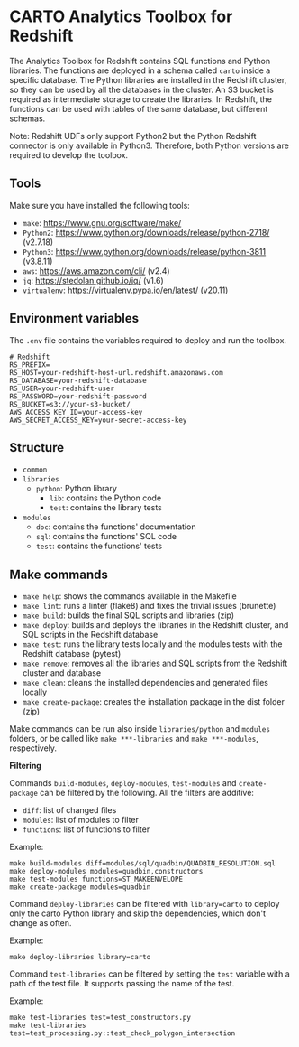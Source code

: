 # CARTO Analytics Toolbox for Redshift

The Analytics Toolbox for Redshift contains SQL functions and Python libraries. The functions are deployed in a schema called `carto` inside a specific database. The Python libraries are installed in the Redshift cluster, so they can be used by all the databases in the cluster. An S3 bucket is required as intermediate storage to create the libraries. In Redshift, the functions can be used with tables of the same database, but different schemas.

Note: Redshift UDFs only support Python2 but the Python Redshift connector is only available in Python3. Therefore, both Python versions are required to develop the toolbox.

## Tools

Make sure you have installed the following tools:

- `make`: https://www.gnu.org/software/make/
- `Python2`: https://www.python.org/downloads/release/python-2718/ (v2.7.18)
- `Python3`: https://www.python.org/downloads/release/python-3811 (v3.8.11)
- `aws`: https://aws.amazon.com/cli/ (v2.4)
- `jq`: https://stedolan.github.io/jq/ (v1.6)
- `virtualenv`: https://virtualenv.pypa.io/en/latest/ (v20.11)

## Environment variables

The `.env` file contains the variables required to deploy and run the toolbox.

```
# Redshift
RS_PREFIX=
RS_HOST=your-redshift-host-url.redshift.amazonaws.com
RS_DATABASE=your-redshift-database
RS_USER=your-redshift-user
RS_PASSWORD=your-redshift-password
RS_BUCKET=s3://your-s3-bucket/
AWS_ACCESS_KEY_ID=your-access-key
AWS_SECRET_ACCESS_KEY=your-secret-access-key
```

## Structure

- `common`
- `libraries`
    - `python`: Python library
        - `lib`: contains the Python code
        - `test`: contains the library tests
- `modules`
    - `doc`: contains the functions' documentation
    - `sql`: contains the functions' SQL code
    - `test`: contains the functions' tests

## Make commands

- `make help`: shows the commands available in the Makefile
- `make lint`: runs a linter (flake8) and fixes the trivial issues (brunette)
- `make build`: builds the final SQL scripts and libraries (zip)
- `make deploy`: builds and deploys the libraries in the Redshift cluster, and SQL scripts in the Redshift database
- `make test`: runs the library tests locally and the modules tests with the Redshift database (pytest)
- `make remove`: removes all the libraries and SQL scripts from the Redshift cluster and database
- `make clean`: cleans the installed dependencies and generated files locally
- `make create-package`: creates the installation package in the dist folder (zip)

Make commands can be run also inside `libraries/python` and `modules` folders, or be called like `make ***-libraries` and `make ***-modules`, respectively.

**Filtering**

Commands `build-modules`, `deploy-modules`, `test-modules` and `create-package` can be filtered by the following. All the filters are additive:
- `diff`: list of changed files
- `modules`: list of modules to filter
- `functions`: list of functions to filter

Example:

```
make build-modules diff=modules/sql/quadbin/QUADBIN_RESOLUTION.sql
make deploy-modules modules=quadbin,constructors
make test-modules functions=ST_MAKEENVELOPE
make create-package modules=quadbin
```

Command `deploy-libraries` can be filtered with `library=carto` to deploy only the carto Python library and skip the dependencies, which don't change as often.

Example:

```
make deploy-libraries library=carto
```

Command `test-libraries` can be filtered by setting the `test` variable with a path of the test file. It supports passing the name of the test.

Example:

```
make test-libraries test=test_constructors.py
make test-libraries test=test_processing.py::test_check_polygon_intersection
```
